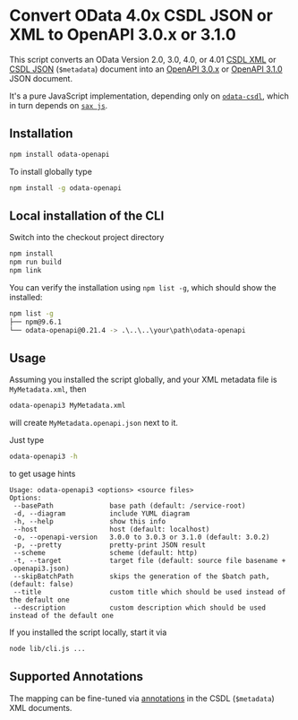 # Convert OData 4.0x CSDL JSON or XML to OpenAPI 3.0.x or 3.1.0

This script converts an OData Version 2.0, 3.0, 4.0, or 4.01 [CSDL XML](http://docs.oasis-open.org/odata/odata-csdl-xml/v4.01/odata-csdl-xml-v4.01.html) or [CSDL JSON](http://docs.oasis-open.org/odata/odata-csdl-json/v4.01/odata-csdl-json-v4.01.html) (`$metadata`) document into an [OpenAPI 3.0.x](https://github.com/OAI/OpenAPI-Specification/blob/master/versions/3.0.3.md) or [OpenAPI 3.1.0](https://github.com/OAI/OpenAPI-Specification/blob/master/versions/3.1.0.md) JSON document.

It's a pure JavaScript implementation, depending only on [`odata-csdl`](https://github.com/oasis-tcs/odata-csdl-schemas/tree/master/lib), which in turn depends on [`sax js`](https://www.npmjs.com/package/sax).

## Installation

```sh
npm install odata-openapi
```

To install globally type

```sh
npm install -g odata-openapi
```

## Local installation of the CLI

Switch into the checkout project directory

```sh
npm install
npm run build
npm link
```

You can verify the installation using `npm list -g`, which should show the installed:

```sh
npm list -g
├── npm@9.6.1
└── odata-openapi@0.21.4 -> .\..\..\your\path\odata-openapi
```

## Usage

Assuming you installed the script globally, and your XML metadata file is `MyMetadata.xml`, then

```sh
odata-openapi3 MyMetadata.xml
```

will create `MyMetadata.openapi.json` next to it.

Just type

```sh
odata-openapi3 -h
```

to get usage hints

```
Usage: odata-openapi3 <options> <source files>
Options:
 --basePath              base path (default: /service-root)
 -d, --diagram           include YUML diagram
 -h, --help              show this info
 --host                  host (default: localhost)
 -o, --openapi-version   3.0.0 to 3.0.3 or 3.1.0 (default: 3.0.2)
 -p, --pretty            pretty-print JSON result
 --scheme                scheme (default: http)
 -t, --target            target file (default: source file basename + .openapi3.json)
 --skipBatchPath         skips the generation of the $batch path, (default: false)
 --title                 custom title which should be used instead of the default one
 --description           custom description which should be used instead of the default one
```

If you installed the script locally, start it via

```sh
node lib/cli.js ...
```

## Supported Annotations

The mapping can be fine-tuned via [annotations](../doc/Annotations.md) in the CSDL (`$metadata`) XML documents.
